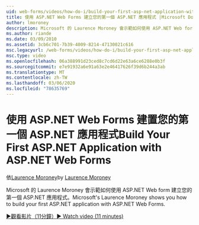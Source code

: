 ```yaml
---
uid: web-forms/videos/how-do-i/build-your-first-asp-net-application-with-asp-net-web-forms
title: 使用 ASP.NET Web Forms 建立您的第一個 ASP.NET 應用程式 |Microsoft Docs
author: lmoroney
description: Microsoft 的 Laurence Moroney 會示範如何使用 ASP.NET Web form 建立您的第一個 ASP.NET 應用程式。
ms.author: riande
ms.date: 03/09/2010
ms.assetid: 3cb6c701-7b39-4009-8214-47130021c616
msc.legacyurl: /web-forms/videos/how-do-i/build-your-first-asp-net-application-with-asp-net-web-forms
msc.type: video
ms.openlocfilehash: 06a388991d23ced8c7cd6d22e63a6ce6288e0b3f
ms.sourcegitcommit: e7e91932a6e91a63e2e46417626f39d6b244a3ab
ms.translationtype: MT
ms.contentlocale: zh-TW
ms.lasthandoff: 03/06/2020
ms.locfileid: "78635769"
---
```

# <a name="build-your-first-aspnet-application-with-aspnet-web-forms"></a><span data-ttu-id="bbf15-103">使用 ASP.NET Web Forms 建置您的第一個 ASP.NET 應用程式</span><span class="sxs-lookup"><span data-stu-id="bbf15-103">Build Your First ASP.NET Application with ASP.NET Web Forms</span></span>

<span data-ttu-id="bbf15-104">依[Laurence Moroney](https://github.com/lmoroney)</span><span class="sxs-lookup"><span data-stu-id="bbf15-104">by [Laurence Moroney](https://github.com/lmoroney)</span></span>

<span data-ttu-id="bbf15-105">Microsoft 的 Laurence Moroney 會示範如何使用 ASP.NET Web form 建立您的第一個 ASP.NET 應用程式。</span><span class="sxs-lookup"><span data-stu-id="bbf15-105">Microsoft's Laurence Moroney shows you how to build your first ASP.NET application with ASP.NET Web Forms.</span></span>

[<span data-ttu-id="bbf15-106">&#9654;觀看影片（11分鐘）</span><span class="sxs-lookup"><span data-stu-id="bbf15-106">&#9654; Watch video (11 minutes)</span></span>](https://channel9.msdn.com/Blogs/ASP-NET-Site-Videos/build-your-first-asp-net-application-with-asp-net-web-forms)
